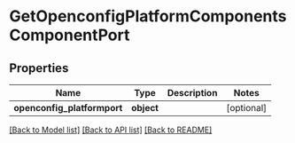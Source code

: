 # GetOpenconfigPlatformComponentsComponentPort

## Properties
Name | Type | Description | Notes
------------ | ------------- | ------------- | -------------
**openconfig_platformport** | **object** |  | [optional] 

[[Back to Model list]](../README.md#documentation-for-models) [[Back to API list]](../README.md#documentation-for-api-endpoints) [[Back to README]](../README.md)



